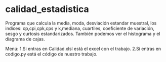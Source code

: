 # calidad_estadistica
Programa que calcula la media, moda, desviación estandar muestral, los indices: cp,cpi,cpk,cps y k,mediana, cuartiles, coeficiente de variación, sesgo y curtosis estandarizados.
También podemos ver   el histograma y el  diagrama de cajas.

Menú:
1.Si entras en Calidad.xlsl está el excel con el trabajo.
2.Si entras en codigo.py está el código de nuestro trabajo.
